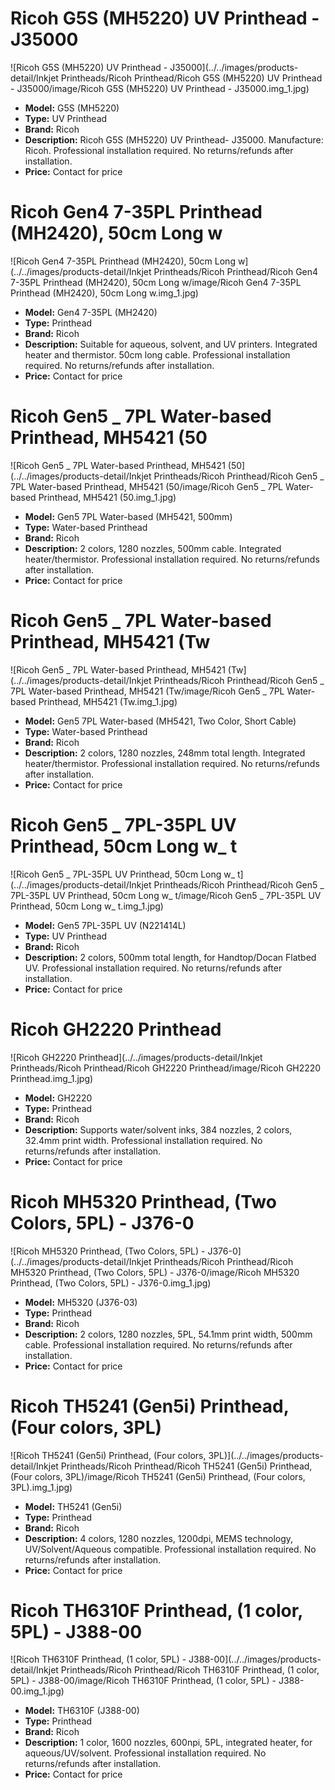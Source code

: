 <!-- filepath: h:\Code\qiliProject\data\products\ricoh-g5s-mh5220.md -->
# Ricoh G5S (MH5220) UV Printhead - J35000

![Ricoh G5S (MH5220) UV Printhead - J35000](../../images/products-detail/Inkjet Printheads/Ricoh Printhead/Ricoh G5S (MH5220) UV Printhead - J35000/image/Ricoh G5S (MH5220) UV Printhead - J35000.img_1.jpg)

- **Model:** G5S (MH5220)
- **Type:** UV Printhead
- **Brand:** Ricoh
- **Description:** Ricoh G5S (MH5220) UV Printhead- J35000. Manufacture: Ricoh. Professional installation required. No returns/refunds after installation.
- **Price:** Contact for price

<!-- filepath: h:\Code\qiliProject\data\products\ricoh-gen4-7-35pl.md -->
# Ricoh Gen4 7-35PL Printhead (MH2420), 50cm Long w

![Ricoh Gen4 7-35PL Printhead (MH2420), 50cm Long w](../../images/products-detail/Inkjet Printheads/Ricoh Printhead/Ricoh Gen4 7-35PL Printhead (MH2420), 50cm Long w/image/Ricoh Gen4 7-35PL Printhead (MH2420), 50cm Long w.img_1.jpg)

- **Model:** Gen4 7-35PL (MH2420)
- **Type:** Printhead
- **Brand:** Ricoh
- **Description:** Suitable for aqueous, solvent, and UV printers. Integrated heater and thermistor. 50cm long cable. Professional installation required. No returns/refunds after installation.
- **Price:** Contact for price

<!-- filepath: h:\Code\qiliProject\data\products\ricoh-gen5-7pl-water-50.md -->
# Ricoh Gen5 _ 7PL Water-based Printhead, MH5421 (50

![Ricoh Gen5 _ 7PL Water-based Printhead, MH5421 (50](../../images/products-detail/Inkjet Printheads/Ricoh Printhead/Ricoh Gen5 _ 7PL Water-based Printhead, MH5421 (50/image/Ricoh Gen5 _ 7PL Water-based Printhead, MH5421 (50.img_1.jpg)

- **Model:** Gen5 7PL Water-based (MH5421, 500mm)
- **Type:** Water-based Printhead
- **Brand:** Ricoh
- **Description:** 2 colors, 1280 nozzles, 500mm cable. Integrated heater/thermistor. Professional installation required. No returns/refunds after installation.
- **Price:** Contact for price

<!-- filepath: h:\Code\qiliProject\data\products\ricoh-gen5-7pl-water-tw.md -->
# Ricoh Gen5 _ 7PL Water-based Printhead, MH5421 (Tw

![Ricoh Gen5 _ 7PL Water-based Printhead, MH5421 (Tw](../../images/products-detail/Inkjet Printheads/Ricoh Printhead/Ricoh Gen5 _ 7PL Water-based Printhead, MH5421 (Tw/image/Ricoh Gen5 _ 7PL Water-based Printhead, MH5421 (Tw.img_1.jpg)

- **Model:** Gen5 7PL Water-based (MH5421, Two Color, Short Cable)
- **Type:** Water-based Printhead
- **Brand:** Ricoh
- **Description:** 2 colors, 1280 nozzles, 248mm total length. Integrated heater/thermistor. Professional installation required. No returns/refunds after installation.
- **Price:** Contact for price

<!-- filepath: h:\Code\qiliProject\data\products\ricoh-gen5-7pl-35pl-uv.md -->
# Ricoh Gen5 _ 7PL-35PL UV Printhead, 50cm Long w_ t

![Ricoh Gen5 _ 7PL-35PL UV Printhead, 50cm Long w_ t](../../images/products-detail/Inkjet Printheads/Ricoh Printhead/Ricoh Gen5 _ 7PL-35PL UV Printhead, 50cm Long w_ t/image/Ricoh Gen5 _ 7PL-35PL UV Printhead, 50cm Long w_ t.img_1.jpg)

- **Model:** Gen5 7PL-35PL UV (N221414L)
- **Type:** UV Printhead
- **Brand:** Ricoh
- **Description:** 2 colors, 500mm total length, for Handtop/Docan Flatbed UV. Professional installation required. No returns/refunds after installation.
- **Price:** Contact for price

<!-- filepath: h:\Code\qiliProject\data\products\ricoh-gh2220.md -->
# Ricoh GH2220 Printhead

![Ricoh GH2220 Printhead](../../images/products-detail/Inkjet Printheads/Ricoh Printhead/Ricoh GH2220 Printhead/image/Ricoh GH2220 Printhead.img_1.jpg)

- **Model:** GH2220
- **Type:** Printhead
- **Brand:** Ricoh
- **Description:** Supports water/solvent inks, 384 nozzles, 2 colors, 32.4mm print width. Professional installation required. No returns/refunds after installation.
- **Price:** Contact for price

<!-- filepath: h:\Code\qiliProject\data\products\ricoh-mh5320.md -->
# Ricoh MH5320 Printhead, (Two Colors, 5PL) - J376-0

![Ricoh MH5320 Printhead, (Two Colors, 5PL) - J376-0](../../images/products-detail/Inkjet Printheads/Ricoh Printhead/Ricoh MH5320 Printhead, (Two Colors, 5PL) - J376-0/image/Ricoh MH5320 Printhead, (Two Colors, 5PL) - J376-0.img_1.jpg)

- **Model:** MH5320 (J376-03)
- **Type:** Printhead
- **Brand:** Ricoh
- **Description:** 2 colors, 1280 nozzles, 5PL, 54.1mm print width, 500mm cable. Professional installation required. No returns/refunds after installation.
- **Price:** Contact for price

<!-- filepath: h:\Code\qiliProject\data\products\ricoh-th5241-gen5i.md -->
# Ricoh TH5241 (Gen5i) Printhead, (Four colors, 3PL)

![Ricoh TH5241 (Gen5i) Printhead, (Four colors, 3PL)](../../images/products-detail/Inkjet Printheads/Ricoh Printhead/Ricoh TH5241 (Gen5i) Printhead, (Four colors, 3PL)/image/Ricoh TH5241 (Gen5i) Printhead, (Four colors, 3PL).img_1.jpg)

- **Model:** TH5241 (Gen5i)
- **Type:** Printhead
- **Brand:** Ricoh
- **Description:** 4 colors, 1280 nozzles, 1200dpi, MEMS technology, UV/Solvent/Aqueous compatible. Professional installation required. No returns/refunds after installation.
- **Price:** Contact for price

<!-- filepath: h:\Code\qiliProject\data\products\ricoh-th6310f.md -->
# Ricoh TH6310F Printhead, (1 color, 5PL) - J388-00

![Ricoh TH6310F Printhead, (1 color, 5PL) - J388-00](../../images/products-detail/Inkjet Printheads/Ricoh Printhead/Ricoh TH6310F Printhead, (1 color, 5PL) - J388-00/image/Ricoh TH6310F Printhead, (1 color, 5PL) - J388-00.img_1.jpg)

- **Model:** TH6310F (J388-00)
- **Type:** Printhead
- **Brand:** Ricoh
- **Description:** 1 color, 1600 nozzles, 600npi, 5PL, integrated heater, for aqueous/UV/solvent. Professional installation required. No returns/refunds after installation.
- **Price:** Contact for price
